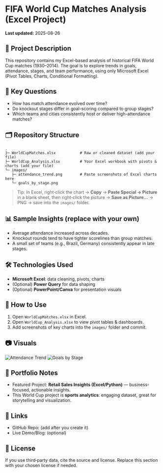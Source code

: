 # FIFA World Cup Matches Analysis (Excel Project)

**Last updated:** 2025-08-26

## 📖 Project Description
This repository contains my Excel-based analysis of historical FIFA World Cup matches (1930–2014).
The goal is to explore trends in goals, attendance, stages, and team performance, using only Microsoft Excel
(Pivot Tables, Charts, Conditional Formatting).

## 🔑 Key Questions
- How has match attendance evolved over time?
- Do knockout stages differ in goal-scoring compared to group stages?
- Which teams and cities consistently host or deliver high-attendance matches?

## 🗂 Repository Structure
```
.
├─ WorldCupMatches.xlsx           # Raw or cleaned dataset (add your file)
├─ WorldCup_Analysis.xlsx         # Your Excel workbook with pivots & charts (add your file)
└─ images/
   ├─ attendance_trend.png        # Paste screenshots of Excel charts here
   └─ goals_by_stage.png
```

> Tip: In Excel, right‑click the chart → **Copy** → **Paste Special → Picture** in a blank sheet,
> then right‑click the picture → **Save as Picture…** → PNG → save into the `images/` folder.

## 📊 Sample Insights (replace with your own)
- Average attendance increased across decades.
- Knockout rounds tend to have tighter scorelines than group matches.
- A small set of teams (e.g., Brazil, Germany) consistently appear in late stages.

## 🛠 Technologies Used
- **Microsoft Excel**: data cleaning, pivots, charts
- (Optional) **Power Query** for data shaping
- (Optional) **PowerPoint/Canva** for presentation visuals

## 🚀 How to Use
1. Open `WorldCupMatches.xlsx` in Excel.
2. Open `WorldCup_Analysis.xlsx` to view pivot tables & dashboards.
3. Add screenshots of key charts into the `images/` folder and commit.

## 📷 Visuals
![Attendance Trend](images/attendance_trend.png)
![Goals by Stage](images/goals_by_stage.png)

## 📌 Portfolio Notes
- Featured Project: **Retail Sales Insights (Excel/Python)** — business-focused, actionable insights.
- This World Cup project is **sports analytics**: engaging dataset, great for storytelling and visualization.

## 🔗 Links
- GitHub Repo: (add after you create it)
- Live Demo/Blog: (optional)

## 📄 License
If you use third‑party data, cite the source and license. Replace this section with your chosen license if needed.
